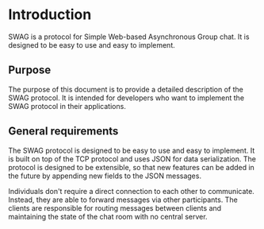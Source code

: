 # Introduction

SWAG is a protocol for Simple Web-based Asynchronous Group chat. It is designed to be easy to use and easy to implement.

## Purpose

The purpose of this document is to provide a detailed description of the SWAG protocol. It is intended for developers who want to implement the SWAG protocol in their applications.

## General requirements

The SWAG protocol is designed to be easy to use and easy to implement. It is built on top of the TCP protocol and uses JSON for data serialization. The protocol is designed to be extensible, so that new features can be added in the future by appending new fields to the JSON messages.

Individuals don't require a direct connection to each other to communicate. Instead, they are able to forward messages via other participants. The clients are responsible for routing messages between clients and maintaining the state of the chat room with no central server.
